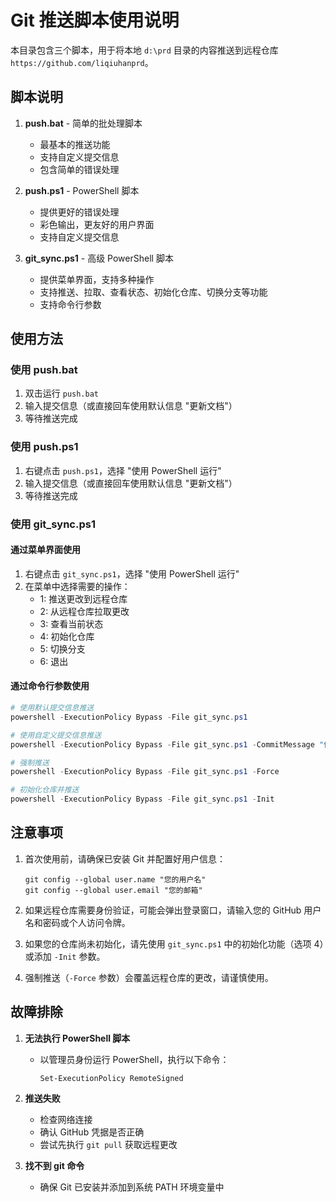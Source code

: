 # Git 推送脚本使用说明

本目录包含三个脚本，用于将本地 `d:\prd` 目录的内容推送到远程仓库 `https://github.com/liqiuhanprd`。

## 脚本说明

1. **push.bat** - 简单的批处理脚本
   - 最基本的推送功能
   - 支持自定义提交信息
   - 包含简单的错误处理

2. **push.ps1** - PowerShell 脚本
   - 提供更好的错误处理
   - 彩色输出，更友好的用户界面
   - 支持自定义提交信息

3. **git_sync.ps1** - 高级 PowerShell 脚本
   - 提供菜单界面，支持多种操作
   - 支持推送、拉取、查看状态、初始化仓库、切换分支等功能
   - 支持命令行参数

## 使用方法

### 使用 push.bat

1. 双击运行 `push.bat`
2. 输入提交信息（或直接回车使用默认信息 "更新文档"）
3. 等待推送完成

### 使用 push.ps1

1. 右键点击 `push.ps1`，选择 "使用 PowerShell 运行"
2. 输入提交信息（或直接回车使用默认信息 "更新文档"）
3. 等待推送完成

### 使用 git_sync.ps1

#### 通过菜单界面使用

1. 右键点击 `git_sync.ps1`，选择 "使用 PowerShell 运行"
2. 在菜单中选择需要的操作：
   - 1: 推送更改到远程仓库
   - 2: 从远程仓库拉取更改
   - 3: 查看当前状态
   - 4: 初始化仓库
   - 5: 切换分支
   - 6: 退出

#### 通过命令行参数使用

```powershell
# 使用默认提交信息推送
powershell -ExecutionPolicy Bypass -File git_sync.ps1

# 使用自定义提交信息推送
powershell -ExecutionPolicy Bypass -File git_sync.ps1 -CommitMessage "修复了某个问题"

# 强制推送
powershell -ExecutionPolicy Bypass -File git_sync.ps1 -Force

# 初始化仓库并推送
powershell -ExecutionPolicy Bypass -File git_sync.ps1 -Init
```

## 注意事项

1. 首次使用前，请确保已安装 Git 并配置好用户信息：
   ```
   git config --global user.name "您的用户名"
   git config --global user.email "您的邮箱"
   ```

2. 如果远程仓库需要身份验证，可能会弹出登录窗口，请输入您的 GitHub 用户名和密码或个人访问令牌。

3. 如果您的仓库尚未初始化，请先使用 `git_sync.ps1` 中的初始化功能（选项 4）或添加 `-Init` 参数。

4. 强制推送（`-Force` 参数）会覆盖远程仓库的更改，请谨慎使用。

## 故障排除

1. **无法执行 PowerShell 脚本**
   - 以管理员身份运行 PowerShell，执行以下命令：
     ```
     Set-ExecutionPolicy RemoteSigned
     ```

2. **推送失败**
   - 检查网络连接
   - 确认 GitHub 凭据是否正确
   - 尝试先执行 `git pull` 获取远程更改

3. **找不到 git 命令**
   - 确保 Git 已安装并添加到系统 PATH 环境变量中 